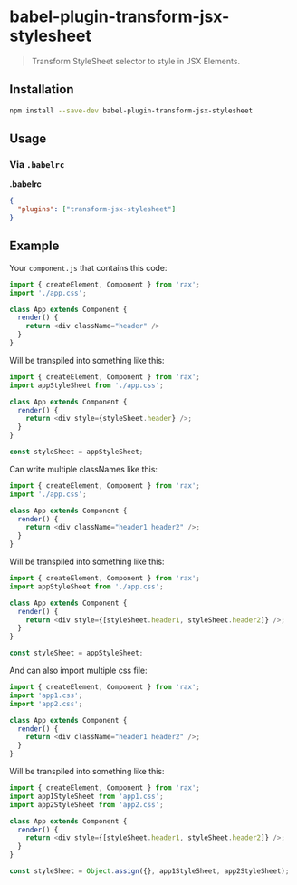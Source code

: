 # babel-plugin-transform-jsx-stylesheet
> Transform StyleSheet selector to style in JSX Elements.

## Installation

```sh
npm install --save-dev babel-plugin-transform-jsx-stylesheet
```

## Usage

### Via `.babelrc`

**.babelrc**

```json
{
  "plugins": ["transform-jsx-stylesheet"]
}
```

## Example

Your `component.js` that contains this code:

```js
import { createElement, Component } from 'rax';
import './app.css';

class App extends Component {
  render() {
    return <div className="header" />
  }
}
```

Will be transpiled into something like this:

```js
import { createElement, Component } from 'rax';
import appStyleSheet from './app.css';

class App extends Component {
  render() {
    return <div style={styleSheet.header} />;
  }
}

const styleSheet = appStyleSheet;
```

Can write multiple classNames like this:

```js
import { createElement, Component } from 'rax';
import './app.css';

class App extends Component {
  render() {
    return <div className="header1 header2" />;
  }
}
```

Will be transpiled into something like this:

```js
import { createElement, Component } from 'rax';
import appStyleSheet from './app.css';

class App extends Component {
  render() {
    return <div style={[styleSheet.header1, styleSheet.header2]} />;
  }
}

const styleSheet = appStyleSheet;
```

And can also import multiple css file:

```js
import { createElement, Component } from 'rax';
import 'app1.css';
import 'app2.css';

class App extends Component {
  render() {
    return <div className="header1 header2" />;
  }
}
```

Will be transpiled into something like this:

```js
import { createElement, Component } from 'rax';
import app1StyleSheet from 'app1.css';
import app2StyleSheet from 'app2.css';

class App extends Component {
  render() {
    return <div style={[styleSheet.header1, styleSheet.header2]} />;
  }
}

const styleSheet = Object.assign({}, app1StyleSheet, app2StyleSheet);
```
